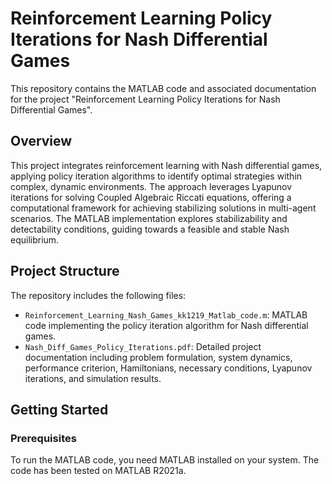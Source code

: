 # Reinforcement Learning Policy Iterations for Nash Differential Games

This repository contains the MATLAB code and associated documentation for the project "Reinforcement Learning Policy Iterations for Nash Differential Games".

## Overview

This project integrates reinforcement learning with Nash differential games, applying policy iteration algorithms to identify optimal strategies within complex, dynamic environments. The approach leverages Lyapunov iterations for solving Coupled Algebraic Riccati equations, offering a computational framework for achieving stabilizing solutions in multi-agent scenarios. The MATLAB implementation explores stabilizability and detectability conditions, guiding towards a feasible and stable Nash equilibrium.

## Project Structure

The repository includes the following files:

- `Reinforcement_Learning_Nash_Games_kk1219_Matlab_code.m`: MATLAB code implementing the policy iteration algorithm for Nash differential games.
- `Nash_Diff_Games_Policy_Iterations.pdf`: Detailed project documentation including problem formulation, system dynamics, performance criterion, Hamiltonians, necessary conditions, Lyapunov iterations, and simulation results.

## Getting Started

### Prerequisites

To run the MATLAB code, you need MATLAB installed on your system. The code has been tested on MATLAB R2021a.

